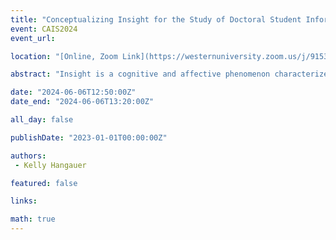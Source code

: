 ```yaml
---
title: "Conceptualizing Insight for the Study of Doctoral Student Information Behaviour"
event: CAIS2024
event_url:

location: "[Online, Zoom Link](https://westernuniversity.zoom.us/j/91531028175)"

abstract: "Insight is a cognitive and affective phenomenon characterized by a sudden realization and positive affect. While the phenomenon of insight is widely studied in psychology, few LIS scholars have taken this topic seriously. This presentation reports out on the author’s exploratory study of insight experiences among doctoral students and details the challenges with operationalizing insight within this context. An argument will be made for the utility of Howard Gruber’s work in providing practical guidance for the conceptualization of students’ insight experiences"

date: "2024-06-06T12:50:00Z"
date_end: "2024-06-06T13:20:00Z"

all_day: false

publishDate: "2023-01-01T00:00:00Z"

authors:
 - Kelly Hangauer

featured: false

links:

math: true
---
```





